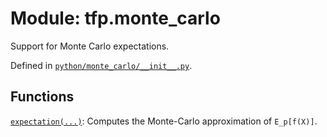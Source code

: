 <div itemscope itemtype="http://developers.google.com/ReferenceObject">
<meta itemprop="name" content="tfp.monte_carlo" />
<meta itemprop="path" content="Stable" />
</div>

# Module: tfp.monte_carlo

Support for Monte Carlo expectations.



Defined in [`python/monte_carlo/__init__.py`](https://github.com/tensorflow/probability/tree/master/tensorflow_probability/python/monte_carlo/__init__.py).

<!-- Placeholder for "Used in" -->


## Functions

[`expectation(...)`](../tfp/monte_carlo/expectation.md): Computes the Monte-Carlo approximation of `E_p[f(X)]`.

